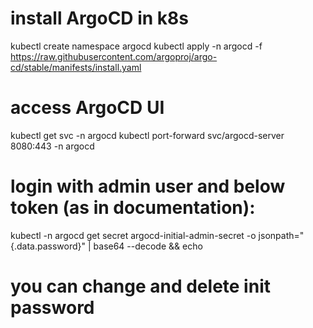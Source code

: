 # install ArgoCD in k8s

kubectl create namespace argocd
kubectl apply -n argocd -f https://raw.githubusercontent.com/argoproj/argo-cd/stable/manifests/install.yaml

# access ArgoCD UI

kubectl get svc -n argocd
kubectl port-forward svc/argocd-server 8080:443 -n argocd

# login with admin user and below token (as in documentation):

kubectl -n argocd get secret argocd-initial-admin-secret -o jsonpath="{.data.password}" | base64 --decode && echo

# you can change and delete init password
